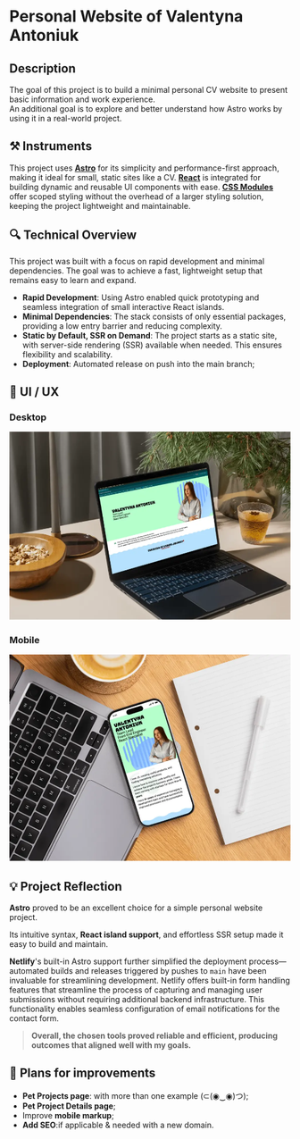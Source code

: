 # Personal Website of Valentyna Antoniuk

## Description

The goal of this project is to build a minimal personal CV website to present basic information and work experience.  
An additional goal is to explore and better understand how Astro works by using it in a real-world project.

## ⚒️ Instruments

This project uses **[Astro](https://astro.build/)** for its simplicity and performance-first approach, making it ideal for small, static sites like a CV.
**[React](https://reactjs.org/)** is integrated for building dynamic and reusable UI components with ease.
**[CSS Modules](https://github.com/css-modules/css-modules)** offer scoped styling without the overhead of a larger styling solution, keeping the project lightweight and maintainable.

## 🔍 Technical Overview

This project was built with a focus on rapid development and minimal dependencies. The goal was to achieve a fast, lightweight setup that remains easy to learn and expand.

- **Rapid Development**: Using Astro enabled quick prototyping and seamless integration of small interactive React islands.
- **Minimal Dependencies**: The stack consists of only essential packages, providing a low entry barrier and reducing complexity.
- **Static by Default, SSR on Demand**: The project starts as a static site, with server-side rendering (SSR) available when needed. This ensures flexibility and scalability.
- **Deployment**: Automated release on push into the main branch;

## 🎨 UI / UX

### Desktop

![plot](/public/readme/mock-desktop.webp)

### Mobile

![plot](/public/readme/mock-mobile.webp)

## 💡 Project Reflection

**Astro** proved to be an excellent choice for a simple personal website project.

Its intuitive syntax, **React island support**, and effortless SSR setup made it easy to build and maintain.

**Netlify**'s built-in Astro support further simplified the deployment process—automated builds and releases triggered by pushes to `main` have been invaluable for streamlining development. Netlify offers built-in form handling features that streamline the process of capturing and managing user submissions without requiring additional backend infrastructure. This functionality enables seamless configuration of email notifications for the contact form.

> **Overall, the chosen tools proved reliable and efficient, producing outcomes that aligned well with my goals.**

## 📅 Plans for improvements

- **Pet Projects page**: with more than one example (⊂(◉‿◉)つ);
- **Pet Project Details page**;
- Improve **mobile markup**;
- **Add SEO**:if applicable & needed with a new domain.
